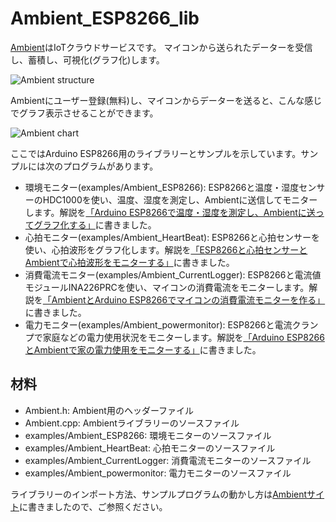 # Ambient_ESP8266_lib

[Ambient](https://ambidata.io)はIoTクラウドサービスです。 マイコンから送られたデーターを受信し、蓄積し、可視化(グラフ化)します。

![Ambient structure](https://ambidata.io/wp/wp-content/uploads/2016/09/AmbientStructure.jpg)

Ambientにユーザー登録(無料)し、マイコンからデーターを送ると、こんな感じでグラフ表示させることができます。

![Ambient chart](https://ambidata.io/wp/wp-content/uploads/2016/09/fig3-1024x651.jpg)

ここではArduino ESP8266用のライブラリーとサンプルを示しています。サンプルには次のプログラムがあります。

* 環境モニター(examples/Ambient_ESP8266): ESP8266と温度・湿度センサーのHDC1000を使い、温度、湿度を測定し、Ambientに送信してモニターします。解説を[「Arduino ESP8266で温度・湿度を測定し、Ambientに送ってグラフ化する」](https://ambidata.io/docs/esp8266/)に書きました。
* 心拍モニター(examples/Ambient_HeartBeat): ESP8266と心拍センサーを使い、心拍波形をグラフ化します。解説を[「ESP8266と心拍センサーとAmbientで心拍波形をモニターする」](https://ambidata.io/examples/heartbeat/)に書きました。
* 消費電流モニター(examples/Ambient_CurrentLogger): ESP8266と電流値モジュールINA226PRCを使い、マイコンの消費電流をモニターします。解説を[「AmbientとArduino ESP8266でマイコンの消費電流モニターを作る」](https://ambidata.io/examples/current-logger/)に書きました。
* 電力モニター(examples/Ambient_powermonitor): ESP8266と電流クランプで家庭などの電力使用状況をモニターします。解説を[「Arduino ESP8266とAmbientで家の電力使用をモニターする」](https://ambidata.io/examples/powermonitor/)に書きました。

## 材料

* Ambient.h: Ambient用のヘッダーファイル
* Ambient.cpp: Ambientライブラリーのソースファイル
* examples/Ambient_ESP8266: 環境モニターのソースファイル
* examples/Ambient_HeartBeat: 心拍モニターのソースファイル
* examples/Ambient_CurrentLogger: 消費電流モニターのソースファイル
* examples/Ambient_powermonitor: 電力モニターのソースファイル

ライブラリーのインポート方法、サンプルプログラムの動かし方は[Ambientサイト](https://ambidata.io/docs/esp8266/)に書きましたので、ご参照ください。
